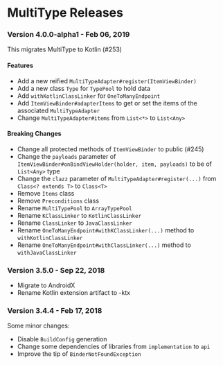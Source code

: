# MultiType Releases

### Version 4.0.0-alpha1 - Feb 06, 2019

This migrates MultiType to Kotlin (#253)

#### Features

- Add a new reified `MultiTypeAdapter#register(ItemViewBinder)`
- Add a new class `Type` for `TypePool` to hold data
- Add `withKotlinClassLinker` for `OneToManyEndpoint`
- Add `ItemViewBinder#adapterItems` to get or set the items of the associated `MultiTypeAdapter`
- Change `MultiTypeAdapter#items` from `List<*>` to `List<Any>`

#### Breaking Changes

- Change all protected methods of `ItemViewBinder` to public (#245)
- Change the `payloads` parameter of `ItemViewBinder#onBindViewHolder(holder, item, payloads)` to be of `List<Any>` type
- Change the `clazz` parameter of `MultiTypeAdapter#register(...)` from `Class<? extends T>` to `Class<T>`
- Remove `Items` class
- Remove `Preconditions` class
- Rename `MultiTypePool` to `ArrayTypePool`
- Rename `KClassLinker` to `KotlinClassLinker`
- Rename `ClassLinker` to `JavaClassLinker`
- Rename `OneToManyEndpoint#withKClassLinker(...)` method to `withKotlinClassLinker`
- Rename `OneToManyEndpoint#withClassLinker(...)` method to `withJavaClassLinker`

### Version 3.5.0 - Sep 22, 2018

- Migrate to AndroidX
- Rename Kotlin extension artifact to -ktx

### Version 3.4.4 - Feb 17, 2018

Some minor changes: 
- Disable `BuildConfig` generation
- Change some dependencies of libraries from `implementation` to `api`
- Improve the tip of `BinderNotFoundException`
